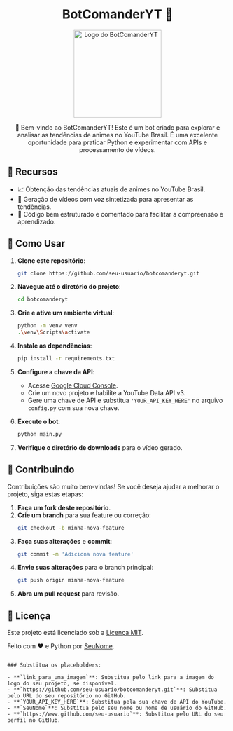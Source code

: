 
<h1 align="center">BotComanderYT 🤖</h1>

<p align="center">
  <img src="link_para_uma_imagem" alt="Logo do BotComanderYT" width="200">
</p>

<p align="center">
  👋 Bem-vindo ao BotComanderYT! Este é um bot criado para explorar e analisar as tendências de animes no YouTube Brasil. É uma excelente oportunidade para praticar Python e experimentar com APIs e processamento de vídeos.
</p>

## 🌟 Recursos

- 📈 Obtenção das tendências atuais de animes no YouTube Brasil.
- 🎥 Geração de vídeos com voz sintetizada para apresentar as tendências.
- 📝 Código bem estruturado e comentado para facilitar a compreensão e aprendizado.

## 🚀 Como Usar

1. **Clone este repositório**:
   ```bash
   git clone https://github.com/seu-usuario/botcomanderyt.git
   ```

2. **Navegue até o diretório do projeto**:
   ```bash
   cd botcomanderyt
   ```

3. **Crie e ative um ambiente virtual**:
   ```bash
   python -m venv venv
   .\venv\Scripts\activate
   ```

4. **Instale as dependências**:
   ```bash
   pip install -r requirements.txt
   ```

5. **Configure a chave da API**:
   - Acesse [Google Cloud Console](https://console.cloud.google.com/).
   - Crie um novo projeto e habilite a YouTube Data API v3.
   - Gere uma chave de API e substitua `'YOUR_API_KEY_HERE'` no arquivo `config.py` com sua nova chave.

6. **Execute o bot**:
   ```bash
   python main.py
   ```

7. **Verifique o diretório de downloads** para o vídeo gerado.

## 🤝 Contribuindo

Contribuições são muito bem-vindas! Se você deseja ajudar a melhorar o projeto, siga estas etapas:

1. **Faça um fork deste repositório**.
2. **Crie um branch** para sua feature ou correção:
   ```bash
   git checkout -b minha-nova-feature
   ```
3. **Faça suas alterações** e **commit**:
   ```bash
   git commit -m 'Adiciona nova feature'
   ```
4. **Envie suas alterações** para o branch principal:
   ```bash
   git push origin minha-nova-feature
   ```
5. **Abra um pull request** para revisão.

## 📝 Licença

Este projeto está licenciado sob a [Licença MIT](https://opensource.org/licenses/MIT).

Feito com ❤️ e Python por [SeuNome](https://www.github.com/seu-usuario).

```

### Substitua os placeholders:

- **`link_para_uma_imagem`**: Substitua pelo link para a imagem do logo do seu projeto, se disponível.
- **`https://github.com/seu-usuario/botcomanderyt.git`**: Substitua pelo URL do seu repositório no GitHub.
- **`YOUR_API_KEY_HERE`**: Substitua pela sua chave de API do YouTube.
- **`SeuNome`**: Substitua pelo seu nome ou nome de usuário do GitHub.
- **`https://www.github.com/seu-usuario`**: Substitua pelo URL do seu perfil no GitHub.
